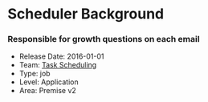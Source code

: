 # Scheduler Background
### Responsible for growth questions on each email
* Release Date: 2016-01-01
* Team: [Task Scheduling](../teams/scheduling.md)
* Type: job
* Level: Application
* Area: Premise v2
